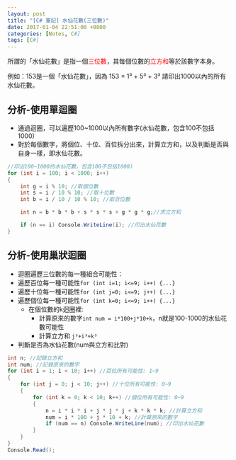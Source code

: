 ```yaml
---
layout: post
title: "[C# 筆記] 水仙花數(三位數)"
date: 2017-01-04 22:51:00 +0800
categories: [Notes, C#]
tags: [C#]
---
```


所謂的「水仙花數」是指一個<span style="color: red;">三位數</span>，其每個位數的<span style="color: red;">立方和</span>等於該數字本身。

例如：153是一個「水仙花數」，因為 153 = 1³ + 5³ + 3³
請印出1000以內的所有水仙花數。

## 分析-使用單迴圈
- 通過迴圈，可以遍歷100~1000以內所有數字(水仙花數，包含100不包括1000)
- 對於每個數字，將個位、十位、百位拆分出來，計算立方和，以及判斷是否與自身一樣，即水仙花數。

```c#
//印出100~1000的水仙花數，包含100不包括1000)
for (int i = 100; i < 1000; i++)
{
    int g = i % 10; //取個位數
    int s = i / 10 % 10; //取十位數
    int b = i / 10 / 10 % 10; //取百位數

    int n = b * b * b + s * s * s + g * g * g;//求立方和

    if (n == i) Console.WriteLine(i); //印出水仙花數
}
```

## 分析-使用巢狀迴圈
- 迴圈遍歷三位數的每一種組合可能性：
 - 遍歷百位每一種可能性`for (int i=1; i<=9; i++) {...}`
 - 遍歷十位每一種可能性`for (int j=0; i<=9; j++) {...}`
 - 遍歷個位每一種可能性`for (int k=0; i<=9; i++) {...}`
    - 在個位數的k迴圈裡:
        - 計算原來的數字`int num = i*100+j*10+k`，n就是100-1000的水仙花數可能性
        - 計算立方和 `j³+i³+k³`
- 判斷是否為水仙花數(num與立方和比對)

```c#
int n; //記錄立方和
int num; //記錄原來的數字
for (int i = 1; i < 10; i++) //百位所有可能性: 1~9
{
    for (int j = 0; j < 10; j++) //十位所有可能性: 0~9
    {
        for (int k = 0; k < 10; k++) //個位所有可能性: 0~9
        {
            n = i * i * i + j * j * j + k * k * k; //計算立方和
            num = i * 100 + j * 10 + k; //計算原來的數字
            if (num == n) Console.WriteLine(num); //印出水仙花數
        }
    }
}
Console.Read();
```